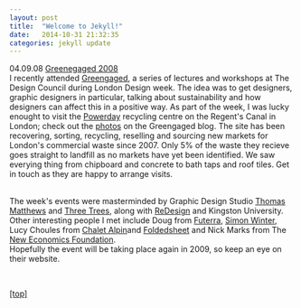 ```yaml
---
layout: post
title:  "Welcome to Jekyll!"
date:   2014-10-31 21:32:35
categories: jekyll update
---
```


<p>04.09.08 <a class="project-link" href="http://www.greengaged.com" target="self">Greenegaged 2008</a>
<br>I recently attended <a class="light-grey-link" href="http://www.greengaged.com" target="self">Greengaged</a>, a series of lectures and workshops at The Design Council during London Design week.  The idea was to get designers, graphic designers in particular, talking about sustainability and how designers can affect this in a positive way.  As part of the week, I was lucky enought to visit the <a class="light-grey-link" href="http://www.powerday.co.uk/content/view/13/33/" target="self">Powerday</a> recycling centre on the Regent's Canal in London; check out the <a class="light-grey-link" href="http://www.greengaged.com" target="self">photos</a> on the Greengaged blog.  The site has been recovering, sorting, recycling, reselling and sourcing new markets for London's commercial waste since 2007.  Only 5% of the waste they recieve goes straight to landfill as no markets have yet been identified.  We saw everying thing from chipboard and concrete to bath taps and roof tiles.  Get in touch as they are happy to arrange visits.

<br>The week's events were masterminded by Graphic Design Studio <a class="light-grey-link" href="http://www.thomasmatthews.com" target="self">Thomas Matthews</a> and <a class="light-grey-link" href="http://www.threetreesdontmakeaforest.org" target="self">Three Trees</a>, along with <a class="light-grey-link" href="http://www.redesigndesign.org" target="self">ReDesign</a> and Kingston University.  Other interesting people I met include Doug from <a class="light-grey-link" href="http://www.futerra.co.uk" target="self">Futerra</a>, <a class="light-grey-link" href="http://www.simonwinterdesign.co.uk" target="self">Simon Winter</a>, Lucy Choules from <a class="light-grey-link" href="http://www.chaletalpin.com" target="self">Chalet Alpin</a>and <a class="light-grey-link" href="http://foldedsheet.wordpress.com/" target="self">Foldedsheet</a> and Nick Marks from The <a class="light-grey-link" href="http://www.neweconomics.org" target="self">New Economics Foundation</a>.
<br>Hopefully the event will be taking place again in 2009, so keep an eye on their website.</p>

<br>
<p><a href="index.html">[top]</a><p>
<br>

<p><p>
